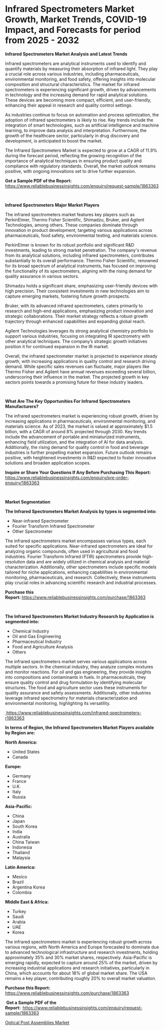 <p><h1>Infrared Spectrometers Market Growth, Market Trends, COVID-19 Impact, and Forecasts for period from 2025 - 2032</h1></p><p><strong>Infrared Spectrometers Market Analysis and Latest Trends</strong></p>
<p><p>Infrared spectrometers are analytical instruments used to identify and quantify materials by measuring their absorption of infrared light. They play a crucial role across various industries, including pharmaceuticals, environmental monitoring, and food safety, offering insights into molecular composition and structural characteristics. The market for infrared spectrometers is experiencing significant growth, driven by advancements in technology and the increasing demand for rapid analytical solutions. These devices are becoming more compact, efficient, and user-friendly, enhancing their appeal in research and quality control settings.</p><p>As industries continue to focus on automation and process optimization, the adoption of infrared spectrometers is likely to rise. Key trends include the integration of smart technologies, such as artificial intelligence and machine learning, to improve data analysis and interpretation. Furthermore, the growth of the healthcare sector, particularly in drug discovery and development, is anticipated to boost the market.</p><p>The Infrared Spectrometers Market is expected to grow at a CAGR of 11.9% during the forecast period, reflecting the growing recognition of the importance of analytical techniques in ensuring product quality and compliance with regulatory standards. Overall, the market outlook remains positive, with ongoing innovations set to drive further expansion.</p></p>
<p><strong>Get a Sample PDF of the Report:&nbsp;</strong> <a href="https://www.reliablebusinessinsights.com/enquiry/request-sample/1863363?utm_campaign=2274&utm_medium=2&utm_source=Github&utm_content=ia&utm_term=10042025&utm_id=infrared-spectrometers">https://www.reliablebusinessinsights.com/enquiry/request-sample/1863363</a></p>
<p>&nbsp;</p>
<p><strong>Infrared Spectrometers Major Market Players</strong></p>
<p><p>The infrared spectrometers market features key players such as PerkinElmer, Thermo Fisher Scientific, Shimadzu, Bruker, and Agilent Technologies, among others. These companies dominate through innovation in product development, targeting various applications across pharmaceuticals, food safety, environmental testing, and materials science.</p><p>PerkinElmer is known for its robust portfolio and significant R&D investments, leading to strong market penetration. The company's revenue from its analytical solutions, including infrared spectrometers, contributes substantially to its overall performance. Thermo Fisher Scientific, renowned for its broad spectrum of analytical instruments, has focused on improving the functionality of its spectrometers, aligning with the rising demand for quality assurance in various sectors.</p><p>Shimadzu holds a significant share, emphasizing user-friendly devices with high precision. Their consistent investments in new technologies aim to capture emerging markets, fostering future growth prospects.</p><p>Bruker, with its advanced infrared spectrometers, caters primarily to research and high-end applications, emphasizing product innovation and strategic collaborations. Their market strategy reflects a robust growth trajectory through enhanced capabilities and expanding global reach.</p><p>Agilent Technologies leverages its strong analytical chemistry portfolio to support various industries, focusing on integrating IR spectrometry with other analytical techniques. The company’s strategic growth initiatives position it for continued expansion in the IR market.</p><p>Overall, the infrared spectrometer market is projected to experience steady growth, with increasing applications in quality control and research driving demand. While specific sales revenues can fluctuate, major players like Thermo Fisher and Agilent have annual revenues exceeding several billion, underscoring their influence in the market. The projected growth in key sectors points towards a promising future for these industry leaders.</p></p>
<p>&nbsp;</p>
<p><strong>What Are The Key Opportunities For Infrared Spectrometers Manufacturers?</strong></p>
<p><p>The infrared spectrometers market is experiencing robust growth, driven by increasing applications in pharmaceuticals, environmental monitoring, and materials science. As of 2023, the market is valued at approximately $1.5 billion, with a CAGR of around 8% projected through 2030. Key trends include the advancement of portable and miniaturized instruments, enhancing field utilization, and the integration of AI for data analysis. Additionally, the rising demand for quality control in food and beverage industries is further propelling market expansion. Future outlook remains positive, with heightened investments in R&D expected to foster innovative solutions and broaden application scopes.</p></p>
<p><strong>Inquire or Share Your Questions If Any Before Purchasing This Report:</strong> <a href="https://www.reliablebusinessinsights.com/enquiry/pre-order-enquiry/1863363?utm_campaign=2274&utm_medium=2&utm_source=Github&utm_content=ia&utm_term=10042025&utm_id=infrared-spectrometers">https://www.reliablebusinessinsights.com/enquiry/pre-order-enquiry/1863363</a></p>
<p>&nbsp;</p>
<p><strong>Market Segmentation</strong></p>
<p><strong>The Infrared Spectrometers Market Analysis by types is segmented into:</strong></p>
<p><ul><li>Near-infrared Spectrometer</li><li>Fourier Transform Infrared Spectrometer</li><li>Other Spectrometer</li></ul></p>
<p><p>The infrared spectrometers market encompasses various types, each suited for specific applications. Near-infrared spectrometers are ideal for analyzing organic compounds, often used in agricultural and food industries. Fourier Transform Infrared (FTIR) spectrometers provide high-resolution data and are widely utilized in chemical analysis and material characterization. Additionally, other spectrometers include specific models tailored for niche applications, enhancing capabilities in environmental monitoring, pharmaceuticals, and research. Collectively, these instruments play crucial roles in advancing scientific research and industrial processes.</p></p>
<p><strong>Purchase this Report:&nbsp;</strong><a href="https://www.reliablebusinessinsights.com/purchase/1863363?utm_campaign=2274&utm_medium=2&utm_source=Github&utm_content=ia&utm_term=10042025&utm_id=infrared-spectrometers">https://www.reliablebusinessinsights.com/purchase/1863363</a></p>
<p>&nbsp;</p>
<p><strong>The Infrared Spectrometers Market Industry Research by Application is segmented into:</strong></p>
<p><ul><li>Chemical Industry</li><li>Oil and Gas Engineering</li><li>Pharmaceutical Industry</li><li>Food and Agriculture Analysis</li><li>Others</li></ul></p>
<p><p>The infrared spectrometers market serves various applications across multiple sectors. In the chemical industry, they analyze complex mixtures and monitor reactions. For oil and gas engineering, they provide insights into compositions and contaminants in fuels. In pharmaceuticals, they ensure quality control and drug formulation by identifying molecular structures. The food and agriculture sector uses these instruments for quality assurance and safety assessments. Additionally, other industries leverage infrared spectrometry for materials characterization and environmental monitoring, highlighting its versatility.</p></p>
<p><a href="https://www.reliablebusinessinsights.com/infrared-spectrometers-r1863363?utm_campaign=2274&utm_medium=2&utm_source=Github&utm_content=ia&utm_term=10042025&utm_id=infrared-spectrometers">&nbsp;https://www.reliablebusinessinsights.com/infrared-spectrometers-r1863363</a></p>
<p><strong>In terms of Region, the Infrared Spectrometers Market Players available by Region are:</strong></p>
<p>
    <p> <strong> North America: </strong>
        <ul>
            <li>United States</li>
            <li>Canada</li>
        </ul>
        </p> 
    <p> <strong> Europe: </strong>
        <ul>
            <li>Germany</li>
            <li>France</li>
            <li>U.K.</li>
            <li>Italy</li>
            <li>Russia</li>
        </ul>
        </p> 
    <p> <strong> Asia-Pacific: </strong>
        <ul>
            <li>China</li>
            <li>Japan</li>
            <li>South Korea</li>
            <li>India</li>
            <li>Australia</li>
            <li>China Taiwan</li>
            <li>Indonesia</li>
            <li>Thailand</li>
            <li>Malaysia</li>
        </ul>
        </p> 
    <p> <strong> Latin America: </strong>
        <ul>
            <li>Mexico</li>
            <li>Brazil</li>
            <li>Argentina Korea</li>
            <li>Colombia</li>
        </ul>
        </p> 
    <p> <strong> Middle East & Africa: </strong>
        <ul>
            <li>Turkey</li>
            <li>Saudi</li>
            <li>Arabia</li>
            <li>UAE</li>
            <li>Korea</li>
        </ul>
    </p>
    </p>
<p><p>The infrared spectrometers market is experiencing robust growth across various regions, with North America and Europe forecasted to dominate due to advanced technological infrastructure and research investments, holding approximately 35% and 30% market shares, respectively. Asia-Pacific is emerging rapidly, expected to capture around 25% of the market, driven by increasing industrial applications and research initiatives, particularly in China, which accounts for about 18% of global market share. The USA remains a key player, contributing roughly 20% to overall market valuation.</p></p>
<p><strong>Purchase this Report: </strong><a href="https://www.reliablebusinessinsights.com/purchase/1863363?utm_campaign=2274&utm_medium=2&utm_source=Github&utm_content=ia&utm_term=10042025&utm_id=infrared-spectrometers">https://www.reliablebusinessinsights.com/purchase/1863363</a></p>
<p>&nbsp;<strong>Get a Sample PDF of the Report:&nbsp;&nbsp;</strong><a href="https://www.reliablebusinessinsights.com/enquiry/request-sample/1863363?utm_campaign=2274&utm_medium=2&utm_source=Github&utm_content=ia&utm_term=10042025&utm_id=infrared-spectrometers">https://www.reliablebusinessinsights.com/enquiry/request-sample/1863363</a></p>
<p><strong></strong></p>
<p><p><a href="https://github.com/pupunhez/Market-Research-Report-List-1/blob/main/optical-post-assemblies-market.md?utm_campaign=2274&utm_medium=2&utm_source=Github&utm_content=ia&utm_term=10042025&utm_id=infrared-spectrometers">Optical Post Assemblies Market</a></p></p>